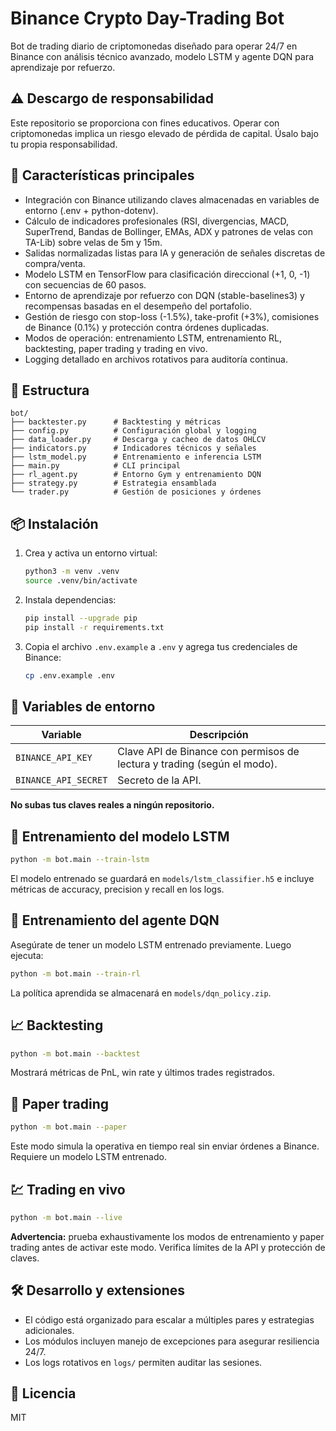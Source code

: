 # Binance Crypto Day-Trading Bot

Bot de trading diario de criptomonedas diseñado para operar 24/7 en Binance con análisis técnico avanzado, modelo LSTM y agente DQN para aprendizaje por refuerzo.

## ⚠️ Descargo de responsabilidad
Este repositorio se proporciona con fines educativos. Operar con criptomonedas implica un riesgo elevado de pérdida de capital. Úsalo bajo tu propia responsabilidad.

## 🚀 Características principales
- Integración con Binance utilizando claves almacenadas en variables de entorno (.env + python-dotenv).
- Cálculo de indicadores profesionales (RSI, divergencias, MACD, SuperTrend, Bandas de Bollinger, EMAs, ADX y patrones de velas con TA-Lib) sobre velas de 5m y 15m.
- Salidas normalizadas listas para IA y generación de señales discretas de compra/venta.
- Modelo LSTM en TensorFlow para clasificación direccional (+1, 0, -1) con secuencias de 60 pasos.
- Entorno de aprendizaje por refuerzo con DQN (stable-baselines3) y recompensas basadas en el desempeño del portafolio.
- Gestión de riesgo con stop-loss (-1.5%), take-profit (+3%), comisiones de Binance (0.1%) y protección contra órdenes duplicadas.
- Modos de operación: entrenamiento LSTM, entrenamiento RL, backtesting, paper trading y trading en vivo.
- Logging detallado en archivos rotativos para auditoría continua.

## 📁 Estructura
```
bot/
├── backtester.py      # Backtesting y métricas
├── config.py          # Configuración global y logging
├── data_loader.py     # Descarga y cacheo de datos OHLCV
├── indicators.py      # Indicadores técnicos y señales
├── lstm_model.py      # Entrenamiento e inferencia LSTM
├── main.py            # CLI principal
├── rl_agent.py        # Entorno Gym y entrenamiento DQN
├── strategy.py        # Estrategia ensamblada
└── trader.py          # Gestión de posiciones y órdenes
```

## 📦 Instalación
1. Crea y activa un entorno virtual:
   ```bash
   python3 -m venv .venv
   source .venv/bin/activate
   ```
2. Instala dependencias:
   ```bash
   pip install --upgrade pip
   pip install -r requirements.txt
   ```
3. Copia el archivo `.env.example` a `.env` y agrega tus credenciales de Binance:
   ```bash
   cp .env.example .env
   ```

## 🔐 Variables de entorno
| Variable | Descripción |
|----------|-------------|
| `BINANCE_API_KEY` | Clave API de Binance con permisos de lectura y trading (según el modo). |
| `BINANCE_API_SECRET` | Secreto de la API. |

**No subas tus claves reales a ningún repositorio.**

## 🧠 Entrenamiento del modelo LSTM
```bash
python -m bot.main --train-lstm
```
El modelo entrenado se guardará en `models/lstm_classifier.h5` e incluye métricas de accuracy, precision y recall en los logs.

## 🤖 Entrenamiento del agente DQN
Asegúrate de tener un modelo LSTM entrenado previamente. Luego ejecuta:
```bash
python -m bot.main --train-rl
```
La política aprendida se almacenará en `models/dqn_policy.zip`.

## 📈 Backtesting
```bash
python -m bot.main --backtest
```
Mostrará métricas de PnL, win rate y últimos trades registrados.

## 🧪 Paper trading
```bash
python -m bot.main --paper
```
Este modo simula la operativa en tiempo real sin enviar órdenes a Binance. Requiere un modelo LSTM entrenado.

## 💹 Trading en vivo
```bash
python -m bot.main --live
```
**Advertencia:** prueba exhaustivamente los modos de entrenamiento y paper trading antes de activar este modo. Verifica límites de la API y protección de claves.

## 🛠️ Desarrollo y extensiones
- El código está organizado para escalar a múltiples pares y estrategias adicionales.
- Los módulos incluyen manejo de excepciones para asegurar resiliencia 24/7.
- Los logs rotativos en `logs/` permiten auditar las sesiones.

## 🧾 Licencia
MIT
